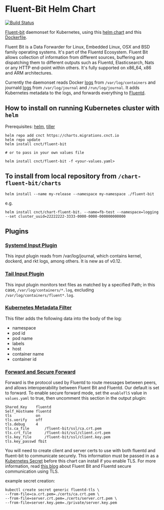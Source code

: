 # Fluent-Bit Helm Chart

[![Build Status][1]](https://jenkins.cnct.io/job/pipeline-fluent-bit/job/master)

[Fluent-bit][2] daemonset for Kubernetes, using this [helm chart][3] and this [Dockerfile][4].

Fluent Bit is a Data Forwarder for Linux, Embedded Linux, OSX and BSD family operating systems. It's part of the Fluentd Ecosystem. Fluent Bit allows collection of information from different sources, buffering and dispatching them to different outputs such as Fluentd, Elasticsearch, Nats or any HTTP end-point within others. It's fully supported on x86_64, x86 and ARM architectures.

Currently the daemonset reads Docker [logs][5] from `/var/log/containers` and journald [logs][6] from `/var/log/journal` and `/run/log/journal`. It adds Kubernetes metadata to the logs, and forwards everything to [Fluentd][9].

## How to install on running Kubernetes cluster with `helm`

Prerequisites: [helm][10], [tiller][8]

    helm repo add cnct https://charts.migrations.cnct.io
    helm repo update
    helm install cnct/fluent-bit
    
    # or to pass in your own values file

    helm install cnct/fluent-bit -f <your-values.yaml>
    
## To install from local repository from `/chart-fluent-bit/charts`

    helm install --name my-release --namespace my-namespace ./fluent-bit

e.g.

    helm install cnct/chart-fluent-bit. --name=fb-test --namespace=logging --set cluster_uuid=22222222-3333-0000-0000-000000000000

## Plugins

### [Systemd Input Plugin][11]

This input plugin reads from /var/log/journal, which contains kernel, dockerd, and rkt logs, among others. It is new as of v0.12.

### [Tail Input Plugin][12]

This input plugin monitors text files as matched by a specified Path; in this case, `/var/log/containers/*.log`, excluding `/var/log/containers/fluent*.log`. 

### [Kubernetes Metadata Filter][13]

This filter adds the following data into the body of the log:

- namespace
- pod id
- pod name
- labels
- host
- container name
- container id

### [Forward and Secure Forward][14]
Forward is the protocol used by Fluentd to route messages between peers, and allows interoperability between Fluent Bit and Fluentd. Our default is set to forward. To enable secure forward mode, set the `enableTlS` value in `values.yaml` to true, then uncomment this section in the output plugin: 
```
Shared_Key    fluentd
Self_Hostname fluentd 
tls           on
tls.verify    off
tls.debug     4
tls.ca_file       /fluent-bit/ssl/ca.crt.pem
tls.crt_file      /fluent-bit/ssl/client.crt.pem
tls.key_file      /fluent-bit/ssl/client.key.pem
tls.key_passwd fbit
```

You will need to create client and server certs to use with both fluentd and fluent-bit to communicate securely.  This information must be passed in as a [Kubernetes Secret][15] before this chart can install if you enable TLS. For more information, read [this blog][16] about Fluent Bit and Fluentd secure communication using TLS. 

example secret creation:
```
kubectl create secret generic fluentd-tls \
--from-file=ca.crt.pem=./certs/ca.crt.pem \
--from-file=server.crt.pem=./certs/server.crt.pem \
--from-file=server.key.pem=./private/server.key.pem
```


[1]: https://jenkins.migrations.cnct.io/buildStatus/icon?job=pipeline-fluent-bit/master
[2]: http://fluentbit.io/
[3]: https://github.com/samsung-cnct/chart-fluent-bit/tree/master/charts/fluent-bit
[4]: https://github.com/samsung-cnct/chart-fluent-bit/blob/master/rootfs/fluent-bit/Dockerfile
[5]: https://docs.docker.com/engine/admin/logging/overview/
[6]: https://www.freedesktop.org/software/systemd/man/systemd-journald.service.html
[7]: https://github.com/samsung-cnct/chart-logging
[8]: https://docs.helm.sh/using_helm/
[9]: https://github.com/samsung-cnct/chart-fluentd
[10]: https://helm.sh/
[11]: http://fluentbit.io/documentation/0.14/input/systemd.html
[12]: http://fluentbit.io/documentation/0.14/input/tail.html
[13]: http://fluentbit.io/documentation/0.14/filter/kubernetes.html
[14]: https://docs.fluentbit.io/manual/output/forward
[15]: https://kubernetes.io/docs/concepts/configuration/secret/
[16]: https://banzaicloud.com/blog/k8s-logging-tls/

